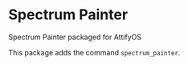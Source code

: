 # Spectrum Painter
Spectrum Painter packaged for AttifyOS

This package adds the command `spectrum_painter`.
